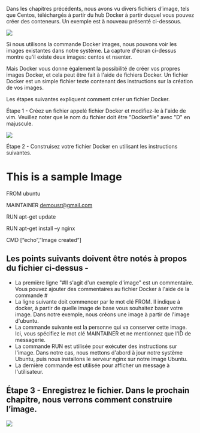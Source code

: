 Dans les chapitres précédents, nous avons vu divers fichiers d’image, tels que Centos, téléchargés à partir du hub Docker à partir duquel vous pouvez créer des conteneurs. Un exemple est à nouveau présenté ci-dessous.

![](1.jpg) 

Si nous utilisons la commande Docker images, nous pouvons voir les images existantes dans notre système. La capture d'écran ci-dessus montre qu'il existe deux images: centos et nsenter.

Mais Docker vous donne également la possibilité de créer vos propres images Docker, et cela peut être fait à l'aide de fichiers Docker. Un fichier Docker est un simple fichier texte contenant des instructions sur la création de vos images.

Les étapes suivantes expliquent comment créer un fichier Docker.

Étape 1 - Créez un fichier appelé fichier Docker et modifiez-le à l'aide de vim. Veuillez noter que le nom du fichier doit être "Dockerfile" avec "D" en majuscule.

![](2.jpg)

Étape 2 - Construisez votre fichier Docker en utilisant les instructions suivantes.

# This is a sample Image 

FROM ubuntu 

MAINTAINER demousr@gmail.com 

RUN apt-get update 

RUN apt-get install –y nginx 

CMD [“echo”,”Image created”] 

## Les points suivants doivent être notés à propos du fichier ci-dessus -

* La première ligne "#Il s'agit d'un exemple d'image" est un commentaire. Vous pouvez ajouter des commentaires au fichier Docker à l'aide de la commande #
* La ligne suivante doit commencer par le mot clé FROM. Il indique à docker, à partir de quelle image de base vous souhaitez baser votre image. Dans notre exemple, nous créons une image à partir de l'image d'ubuntu.
* La commande suivante est la personne qui va conserver cette image. Ici, vous spécifiez le mot clé MAINTAINER et ne mentionnez que l'ID de messagerie.
* La commande RUN est utilisée pour exécuter des instructions sur l'image. Dans notre cas, nous mettons d'abord à jour notre système Ubuntu, puis nous installons le serveur nginx sur notre image Ubuntu.
* La dernière commande est utilisée pour afficher un message à l'utilisateur.

## Étape 3 - Enregistrez le fichier. Dans le prochain chapitre, nous verrons comment construire l’image.

![](3.jpg)